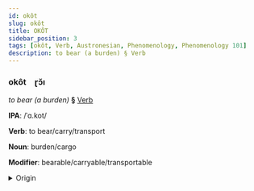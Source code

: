 ```yaml
---
id: okôt
slug: okôt
title: OKÔT
sidebar_position: 3
tags: [okôt, Verb, Austronesian, Phenomenology, Phenomenology 101]
description: to bear (a burden) § Verb
---
```


### okôt&emsp;<span kind="abugida">ɽɔ̆ı</span>

*to bear (a burden)* **§** [Verb](../../tags/Verb)

**IPA**: /ˈɑ.kot/

**Verb**: to bear/carry/transport

**Noun**: burden/cargo

**Modifier**: bearable/carryable/transportable

<details>
    <summary>Origin</summary>
    Mansaka akot /a.kot/<br/>
    <em>Austronesian Language Family</em>
</details>